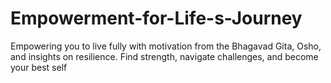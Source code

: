 # Empowerment-for-Life-s-Journey
Empowering you to live fully with motivation from the Bhagavad Gita, Osho, and insights on resilience. Find strength, navigate challenges, and become your best self
